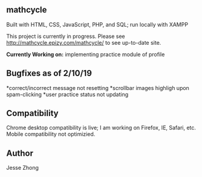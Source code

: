 ## mathcycle
Built with HTML, CSS, JavaScript, PHP, and SQL; run locally with XAMPP

This project is currently in progress. Please see http://mathcycle.epizy.com/mathcycle/ to see up-to-date site.

**Currently Working on:** implementing practice module of profile

## Bugfixes as of 2/10/19
*correct/incorrect message not resetting
*scrollbar images highligh upon spam-clicking
*user practice status not updating
## Compatibility
 Chrome desktop compatibility is live; I am working on Firefox, IE, Safari, etc. Mobile compatibility not optimizied.
## Author
Jesse Zhong
